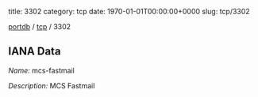title: 3302
category: tcp
date: 1970-01-01T00:00:00+0000
slug: tcp/3302

[portdb](/) / [tcp](/category/tcp.html) / 3302


## IANA Data

_Name:_ mcs-fastmail

_Description:_ MCS Fastmail

